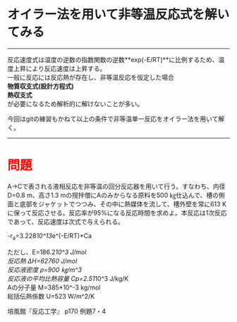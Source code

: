 # オイラー法を用いて非等温反応式を解いてみる
---
反応速度式は温度の逆数の指数関数の逆数**exp(-E/RT)**に比例するため、温度上昇により反応速度は上昇する。  
一般に反応には反応熱が存在し、非等温反応を仮定した場合  
**物質収支式(設計方程式)**  
**熱収支式**  
が必要になるため解析的に解けないことが多い。  

今回はgitの練習もかねて以上の条件で非等温単一反応をオイラー法を用いて解く。

---

# <font color="Red"> 問題 </font>

A→Cで表される液相反応を非等温の回分反応器を用いて行う。すなわち、内径D=0.8 m、高さ1.3 mの撹拌僧にAのみからなる原料を500 ㎏仕込んで、槽の側面と底部をジャケットでつつみ、その中に熱媒体を流して、槽外壁を常に613 Kに保って反応させる。反応率が95%になる反応時間を求めよ。本反応は1次反応であって、反応速度は次式で与えられる。  
  
-r<sub>a</sub>=3.228*10^13*e^(-E/RT)*Ca  
  
ただし、E=186.2*10^3 J/mol  
反応熱 ΔH=62760 J/mol  
反応液密度 ρ=900 ㎏/m^3  
反応液の平均比熱容量 Cp=2.51*10^3 J/kg/K  
Aの分子量 M=385*10^-3 kg/mol  
総括伝熱係数 U=523 W/m^2/K  
  
培風館『反応工学』 p170 例題7・4
